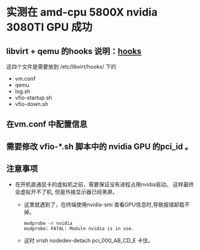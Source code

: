 # 实测在 amd-cpu 5800X  nvidia 3080TI GPU 成功

## libvirt + qemu 的hooks 说明：[hooks](https://libvirt.org/hooks.html#etc-libvirt-hooks-qemu)

这四个文件是需要放到 /etc/libvirt/hooks/ 下的

- vm.conf
- qemu
- log.sh
- vfio-startup.sh
- vfio-down.sh


## 在vm.conf 中配置信息

## 需要修改 vfio-\*.sh 脚本中的 nvidia GPU 的pci_id 。


## 注意事项

- 在开机直通显卡的虚拟机之前，需要保证没有进程占用nvidia驱动。 这样最终会虚拟开不了机, 但是外接显示器已经黑屏。

    - 这里就遇到了，在终端使用nvidia-smi 查看GPU信息时,导致报错卸载不掉。
        ```shell
        modprobe -r nvidia
        modprobe: FATAL: Module nvidia is in use.
        ```
    
    - 这时 vrish  nodedev-detach pci_000_AB_CD_E 卡住。
